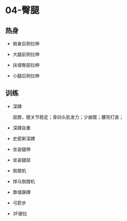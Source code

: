 # 04-臀腿

## 热身

- 俯身后侧拉伸


- 大腿前侧拉伸


- 扶墙臀部拉伸


- 小腿后侧拉伸



## 训练

- 深蹲

  屈膝，髋关节稳定；骨四头肌发力；少曲髋；腰背打直；

- 深蹲自重


- 史密斯深蹲


- 坐姿腿伸


- 坐姿腿屈


- 倒蹬机


- 悍马倒蹬机


- 靠墙静蹲


- 弓箭步


- 3F硬拉



